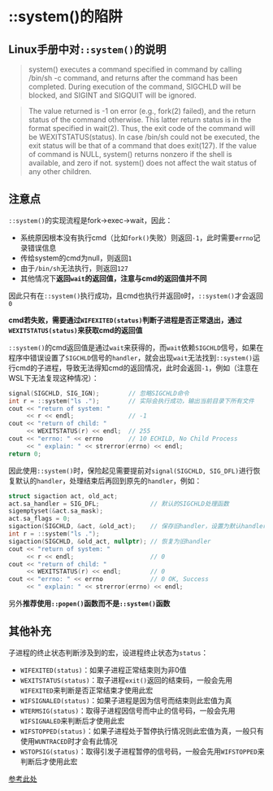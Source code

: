 # ::system()的陷阱

## Linux手册中对`::system()`的说明

> system() executes a command specified in command by calling /bin/sh -c command, and returns after the command has been completed. During execution of the command, SIGCHLD will be blocked, and SIGINT and SIGQUIT will be ignored.

> The value returned is -1 on error (e.g., fork(2) failed), and the return status of the command otherwise. This latter return status is in the format specified in wait(2). Thus, the exit code of the command will be WEXITSTATUS(status). In case /bin/sh could not be executed, the exit status will be that of a command that does exit(127). If the value of command is NULL, system() returns nonzero if the shell is available, and zero if not.
system() does not affect the wait status of any other children.

## 注意点

`::system()`的实现流程是fork->exec->wait，因此：

- 系统原因根本没有执行cmd（比如`fork()`失败）则返回`-1`，此时需要`errno`记录错误信息
- 传给system的cmd为null，则返回`1`
- 由于`/bin/sh`无法执行，则返回`127`
- 其他情况下**返回`wait`的返回值，注意与cmd的返回值并不同**

因此只有在`::system()`执行成功，且cmd也执行并返回`0`时，`::system()`才会返回`0`

**cmd若失败，需要通过`WIFEXITED(status)`判断子进程是否正常退出，通过`WEXITSTATUS(status)`来获取cmd的返回值**

`::system()`的cmd返回值是通过`wait`来获得的，而`wait`依赖`SIGCHLD`信号，如果在程序中错误设置了`SIGCHLD`信号的`handler`，就会出现`wait`无法找到`::system()`运行cmd的子进程，导致无法得知cmd的返回情况，此时会返回`-1`，例如（注意在WSL下无法复现这种情况）：

```cpp
signal(SIGCHLD, SIG_IGN);        // 忽略SIGCHLD命令
int r = ::system("ls .");        // 实际会执行成功，输出当前目录下所有文件
cout << "return of system: "
     << r << endl;               // -1
cout << "return of child: " 
     << WEXITSTATUS(r) << endl;  // 255
cout << "errno: " << errno       // 10 ECHILD, No Child Process
     << " explain: " << strerror(errno) << endl; 
return 0;
```

因此使用`::system()`时，保险起见需要提前对`signal(SIGCHLD, SIG_DFL)`进行恢复默认的`handler`，处理结束后再回到原先的`handler`，例如：

```cpp
struct sigaction act, old_act;
act.sa_handler = SIG_DFL;              // 默认的SIGCHLD处理函数
sigemptyset(&act.sa_mask);
act.sa_flags = 0;
sigaction(SIGCHLD, &act, &old_act);    // 保存旧handler，设置为默认handler
int r = ::system("ls .");
sigaction(SIGCHLD, &old_act, nullptr); // 恢复为旧handler
cout << "return of system: "
     << r << endl;                     // 0
cout << "return of child: " 
     << WEXITSTATUS(r) << endl;        // 0
cout << "errno: " << errno             // 0 OK, Success
     << " explain: " << strerror(errno) << endl; 
```

另外**推荐使用`::popen()`函数而不是`::system()`函数**

## 其他补充

子进程的终止状态判断涉及到的宏，设进程终止状态为`status`：

- `WIFEXITED(status)`：如果子进程正常结束则为非0值
- `WEXITSTATUS(status)`：取子进程`exit()`返回的结束码，一般会先用`WIFEXITED`来判断是否正常结束才使用此宏
- `WIFSIGNALED(status)`：如果子进程是因为信号而结束则此宏值为真
- `WTERMSIG(status)`：取得子进程因信号而中止的信号码，一般会先用`WIFSIGNALED`来判断后才使用此宏
- `WIFSTOPPED(status)`：如果子进程处于暂停执行情况则此宏值为真，一般只有使用`WUNTRACED`时才会有此情况
- `WSTOPSIG(status)`：取得引发子进程暂停的信号码，一般会先用`WIFSTOPPED`来判断后才使用此宏

[参考此处](https://blog.csdn.net/yangzhenzhen/article/details/51505176)
